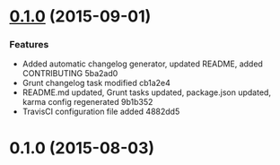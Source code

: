 <a name="0.1.0"></a>
# [0.1.0](//compare/0.1.0...v0.1.0) (2015-09-01)


### Features

* Added automatic changelog generator, updated README, added CONTRIBUTING 5ba2ad0
* Grunt changelog task modified cb1a2e4
* README.md updated, Grunt tasks updated, package.json updated, karma config regenerated 9b1b352
* TravisCI configuration file added 4882dd5



<a name="0.1.0"></a>
# 0.1.0 (2015-08-03)





